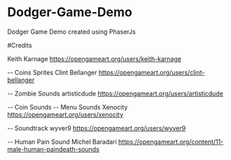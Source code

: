 # Dodger-Game-Demo
Dodger Game Demo created using PhaserJs

#Credits

Keith Karnage
https://opengameart.org/users/keith-karnage

-- Coins Sprites
Clint Bellanger
https://opengameart.org/users/clint-bellanger

-- Zombie Sounds
artisticdude
https://opengameart.org/users/artisticdude

-- Coin Sounds
-- Menu Sounds
Xenocity
https://opengameart.org/users/xenocity

-- Soundtrack
wyver9
https://opengameart.org/users/wyver9

-- Human Pain Sound
Michel Baradari
https://opengameart.org/content/11-male-human-paindeath-sounds